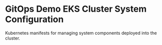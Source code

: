 # GitOps Demo EKS Cluster System Configuration

Kubernetes manifests for managing system components deployed into the cluster.
